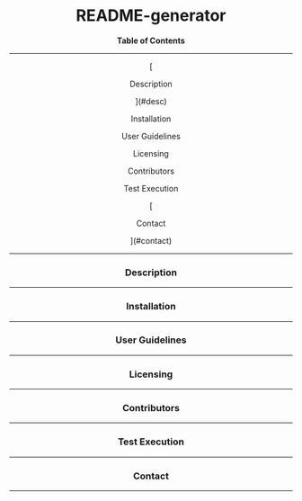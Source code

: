 <div align='center'>
<h1><strong>README-generator</strong></h1>

<strong>Table of Contents</strong>  
<hr>
  [<p>Description</p>](#desc)
  <p>Installation</p>
  <p>User Guidelines</p>
  <p>Licensing</p>
  <p>Contributors</p>
  <p>Test Execution</p>
  [<p>Contact</p>](#contact)

<hr>
</div>

<div align='center'>
  <h3 id='desc'>Description</h3>
</div>

<hr>

<div align='center'>
  <h3 id='install'>Installation</h3>
</div>

<hr>

<div align='center'>
  <h3 id='user'>User Guidelines</h3>
</div>

<hr>

<div align='center'>
  <h3 id='license'>Licensing</h3>
</div>

<hr>

<div align='center'>
  <h3 id='contribute'>Contributors</h3>
</div>

<hr>

<div align='center'>
  <h3 id='test'>Test Execution</h3>
</div>

<hr>

<div align='center'>
  <h3 id='contact'>Contact</h3>
</div>

<hr>

